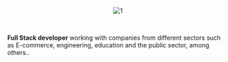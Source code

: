 <p align="center">
<img src="https://i.ibb.co/T0hT5jr/1.jpg" alt="1" border="0">
</p>
<p align="center">&nbsp;</p>

**Full Stack developer** working with companies from different sectors such as E-commerce, engineering, education and the public sector, among others..
